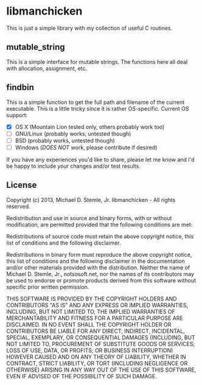 # libmanchicken #
This is just a simple library with my collection of useful C routines.

## mutable_string ##
This is a simple interface for mutable strings. The functions here all deal with allocation, assignment, etc.

## findbin ##
This is a simple function to get the full path and filename of the current executable. This is a little tricky since it is rather OS-specific. Current OS support:

 - [X] OS X (Mountain Lion tested only, others probably work too)
 - [ ] GNU/Linux (probably works, untested though)
 - [ ] BSD (probably works, untested though)
 - [ ] Windows (*DOES NOT* work, please contribute if desired)

If you have any experiences you'd like to share, please let me know and I'd be happy to include your changes and/or test results.


## License ##
Copyright (c) 2013, Michael D. Stemle, Jr.
libmanchicken - All rights reserved.

Redistribution and use in source and binary forms, with or without modification, are permitted provided that the following conditions are met:

Redistributions of source code must retain the above copyright notice, this list of conditions and the following disclaimer.

Redistributions in binary form must reproduce the above copyright notice, this list of conditions and the following disclaimer in the documentation and/or other materials provided with the distribution.
Neither the name of Michael D. Stemle, Jr., notsosoft.net, nor the names of its contributors may be used to endorse or promote products derived from this software without specific prior written permission.

THIS SOFTWARE IS PROVIDED BY THE COPYRIGHT HOLDERS AND CONTRIBUTORS "AS IS" AND ANY EXPRESS OR IMPLIED WARRANTIES, INCLUDING, BUT NOT LIMITED TO, THE IMPLIED WARRANTIES OF MERCHANTABILITY AND FITNESS FOR A PARTICULAR PURPOSE ARE DISCLAIMED. IN NO EVENT SHALL THE COPYRIGHT HOLDER OR CONTRIBUTORS BE LIABLE FOR ANY DIRECT, INDIRECT, INCIDENTAL, SPECIAL, EXEMPLARY, OR CONSEQUENTIAL DAMAGES (INCLUDING, BUT NOT LIMITED TO, PROCUREMENT OF SUBSTITUTE GOODS OR SERVICES; LOSS OF USE, DATA, OR PROFITS; OR BUSINESS INTERRUPTION) HOWEVER CAUSED AND ON ANY THEORY OF LIABILITY, WHETHER IN CONTRACT, STRICT LIABILITY, OR TORT (INCLUDING NEGLIGENCE OR OTHERWISE) ARISING IN ANY WAY OUT OF THE USE OF THIS SOFTWARE, EVEN IF ADVISED OF THE POSSIBILITY OF SUCH DAMAGE.
